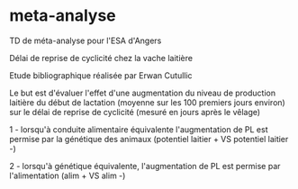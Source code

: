 # meta-analyse
TD de méta-analyse pour l'ESA d'Angers

Délai de reprise de cyclicité chez la vache laitière

Etude bibliographique réalisée par Erwan Cutullic

Le but est d'évaluer l'effet d'une augmentation du niveau de production laitière du début de lactation (moyenne sur les 100 premiers jours environ) sur le délai de reprise de cyclicité (mesuré en jours après le vêlage)

1 - lorsqu'à conduite alimentaire équivalente l'augmentation de PL est permise par la génétique des animaux (potentiel laitier + VS potentiel laitier -)

2 - lorsqu'à génétique équivalente, l'augmentation de PL est permise par l'alimentation (alim + VS alim -)
